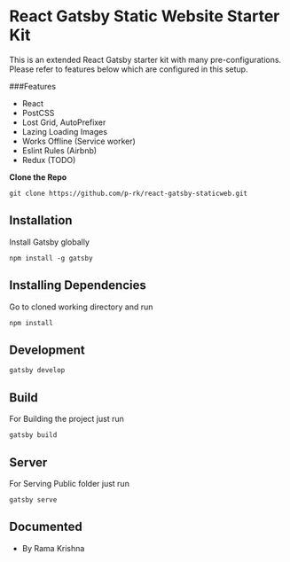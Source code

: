 # React Gatsby Static Website Starter Kit

This is an extended React Gatsby starter kit with many pre-configurations. Please refer to features below which are configured in this setup.

###Features

- React
- PostCSS
- Lost Grid, AutoPrefixer
- Lazing Loading Images
- Works Offline (Service worker)
- Eslint Rules (Airbnb)
- Redux (TODO)

**Clone the Repo**
```
git clone https://github.com/p-rk/react-gatsby-staticweb.git
```

## Installation

Install Gatsby globally
```
npm install -g gatsby
```

## Installing Dependencies

Go to cloned working directory and run

```
npm install
```

## Development

```
gatsby develop
```

## Build

For Building the project just run

```
gatsby build
```

## Server

For Serving Public folder just run

```
gatsby serve
```

## Documented

 - By Rama Krishna
